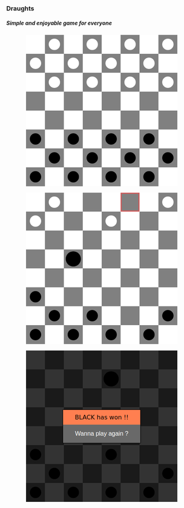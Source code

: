 ### Draughts

##### Simple and enjoyable game for everyone

<p align="center"> 
<img src="./images/draughts.png">
</p>
<p align="center"> 
<img src="./images/middle_of_game.png">
</p>
<p align="center"> 
<img src="./images/end_of_game.png">
</p>
